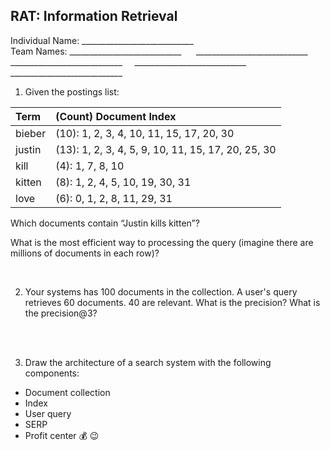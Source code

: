 RAT: Information Retrieval
----
Individual Name: ____________________________   
Team Names: ____________________________  &nbsp;&nbsp;&nbsp;&nbsp; ____________________________   
____________________________ &nbsp;&nbsp;&nbsp;&nbsp;____________________________ &nbsp;&nbsp;&nbsp;&nbsp;  ____________________________

1) Given the postings list:  

| Term | (Count) Document Index |  
|:-------|:------|
| bieber | (10): 1, 2, 3, 4, 10, 11, 15, 17, 20, 30 |
| justin | (13): 1, 2, 3, 4, 5, 9, 10, 11, 15, 17, 20, 25, 30 |  
| kill | (4): 1, 7, 8, 10 |  
| kitten | (8): 1, 2, 4, 5, 10, 19, 30, 31  |  
| love | (6): 0, 1, 2, 8, 11, 29, 31 |

Which documents contain “Justin kills kitten”?  

What is the most efficient way to processing the query (imagine there are millions of documents in each row)?  

<br>

2) Your systems has 100 documents in the collection. A user's query retrieves 60 documents. 40 are relevant. What is the precision? What is the precision@3?

<br>
<br>

3) Draw the architecture of a search system with the following components:  

- Document collection  
- Index  
- User query   
- SERP  
- Profit center 💰 😉  